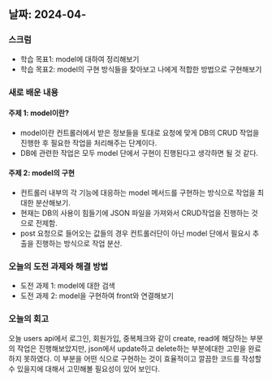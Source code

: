 ## 날짜: 2024-04-

### 스크럼
- 학습 목표1: model에 대하여 정리해보기
- 학습 목표2: model의 구현 방식들을 찾아보고 나에게 적합한 방법으로 구현해보기

### 새로 배운 내용
#### 주제 1: model이란?
- model이란 컨트롤러에서 받은 정보들을 토대로 요청에 맞게 DB의 CRUD 작업을 진행한 후 필요한 작업을 처리해주는 단계이다.
- DB에 관련한 작업은 모두 model 단에서 구현이 진행된다고 생각하면 될 것 같다.

#### 주제 2: model의 구현
- 컨트롤러 내부의 각 기능에 대응하는 model 메서드를 구현하는 방식으로 작업을 최대한 분산해보기.
- 현재는 DB의 사용이 힘들기에 JSON 파일을 가져와서 CRUD작업을 진행하는 것으로 전제함.
- post 요청으로 들어오는 값들의 경우 컨트롤러단이 아닌 model 단에서 필요시 추출을 진행하는 방식으로 작업 분산.


### 오늘의 도전 과제와 해결 방법
- 도전 과제 1: model에 대한 검색
- 도전 과제 2: model을 구현하여 front와 연결해보기

### 오늘의 회고
오늘 users api에서 로그인, 회원가입, 중복체크와 같이 create, read에 해당하는 부분의 작업은 진행해보았지만, json에서 update하고 delete하는 부분에대한 고민을
완료하지 못하였다. 이 부분을 어떤 식으로 구현하는 것이 효율적이고 깔끔한 코드를 작성할 수 있을지에 대해서 고민해볼 필요성이 있어 보인다.